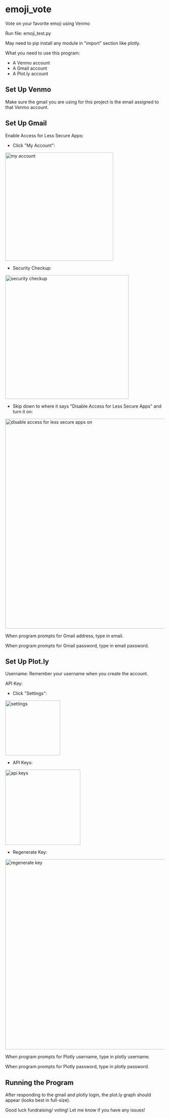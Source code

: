 # emoji_vote
Vote on your favorite emoji using Venmo

Run file: emoji_test.py

May need to pip install any module in "import" section like plotly.

What you need to use this program:
- A Venmo account
- A Gmail account
- A Plot.ly account

## Set Up Venmo

Make sure the gmail you are using for this project is the email assigned to that Venmo account.

## Set Up Gmail

Enable Access for Less Secure Apps:
- Click "My Account":

<img width="341" alt="my account" src="https://cloud.githubusercontent.com/assets/25387083/25189691/e585c380-24f7-11e7-8f8a-3aac564a7fd6.png">

- Security Checkup:

<img width="390" alt="security checkup" src="https://cloud.githubusercontent.com/assets/25387083/25189699/ec9ff6ae-24f7-11e7-9bb0-a7854b991ca8.png">

- Skip down to where it says "Disable Access for Less Secure Apps" and turn it on:

<img width="661" alt="disable access for less secure apps on" src="https://cloud.githubusercontent.com/assets/25387083/25189704/f0de54fe-24f7-11e7-8bd6-de60c8d17123.png">

When program prompts for Gmail address, type in email.

When program prompts for Gmail password, type in email password.

## Set Up Plot.ly

Username:
Remember your username when you create the account.

API Key:
- Click "Settings":

<img width="173" alt="settings" src="https://cloud.githubusercontent.com/assets/25387083/25190113/4119f7d8-24f9-11e7-85f2-9a56b925adae.png">

- API Keys:

<img width="237" alt="api keys" src="https://cloud.githubusercontent.com/assets/25387083/25190119/46486ad2-24f9-11e7-9e14-8692ac7b22e4.png">

- Regenerate Key:

<img width="599" alt="regenerate key" src="https://cloud.githubusercontent.com/assets/25387083/25190125/4a3af740-24f9-11e7-9a18-a22906cdf196.png">

When program prompts for Plotly username, type in plotly username.
 
When program prompts for Plotly password, type in plotly password. 


## Running the Program

After responding to the gmail and plotly login, the plot.ly graph should appear (looks best in full-size).

Good luck fundraising/ voting! Let me know if you have any issues!
